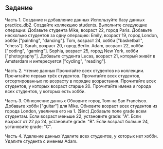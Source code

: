 ## Задание

Часть 1. Создание и добавление данных
Используйте базу данных practice_db2.
Создайте коллекцию students.
Выполните следующие операции:
Добавьте студента Mike, возраст 22, город Paris.
Добавьте несколько студентов за одну операцию:
Emily, возраст 19, город London, хобби ["painting", "dancing"].
Tom, возраст 24, хобби ["basketball", "chess"].
Sarah, возраст 20, город Berlin.
Adam, возраст 22, хобби ["coding", "gaming"].
Sophia, возраст 25, город New York, хобби ["photography"].
Добавьте студента Lucas, возраст 21, который живёт в Amsterdam и интересуется ["cycling", "reading"].

Часть 2. Чтение данных
Прочитайте всех студентов из коллекции.
Прочитайте первых трёх студентов.
Прочитайте всех студентов, отсортированных по возрасту в порядке возрастания.
Прочитайте всех студентов, у которых возраст старше 20.
Прочитайте имена и города всех студентов, у которых есть хобби.

Часть 3. Обновление данных
Обновите город Tom на San Francisco.
Добавьте хобби ["guitar"] для Mike.
Обновите возраст всех студентов из города London, увеличив его на 1. ($inc)
Добавьте поле grade всем студентам.
Если возраст меньше 22, установите grade: "A".
Если возраст от 22 до 24, установите grade: "B".
Если возраст больше 24, установите grade: "C".

Часть 4. Удаление данных
Удалите всех студентов, у которых нет хобби.
Удалите студента с именем Adam.